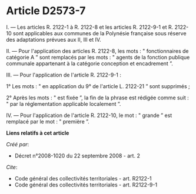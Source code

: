 # Article D2573-7

I. ― Les articles R. 2122-1 à R. 2122-8 et les articles R. 2122-9-1 et R. 2122-10 sont applicables aux communes de la
Polynésie française sous réserve des adaptations prévues aux II, III et IV. 

II. ― Pour l'application des articles R. 2122-8, les mots : " fonctionnaires de catégorie A ” sont remplacés par les mots : "
agents de la fonction publique communale appartenant à la catégorie conception et encadrement ”. 

III. ― Pour l'application de l'article R. 2122-9-1 : 

1° Les mots : " en application du 9° de l'article L. 2122-21 ” sont supprimés ; 

2° Après les mots : " est fixée ”, la fin de la phrase est rédigée comme suit : " par la réglementation applicable localement
”. 

IV. ― Pour l'application de l'article R. 2122-10, le mot : " grande ” est remplacé par le mot : " première ”.

**Liens relatifs à cet article**

_Créé par_:

  - Décret n°2008-1020 du 22 septembre 2008 - art. 2

_Cite_:

  - Code général des collectivités territoriales - art. R2122-1
  - Code général des collectivités territoriales - art. R2122-9-1
